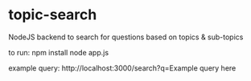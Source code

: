 # topic-search
NodeJS backend to search for questions based on topics &amp; sub-topics

to run:
npm install
node app.js

example query:
http://localhost:3000/search?q=Example query here
